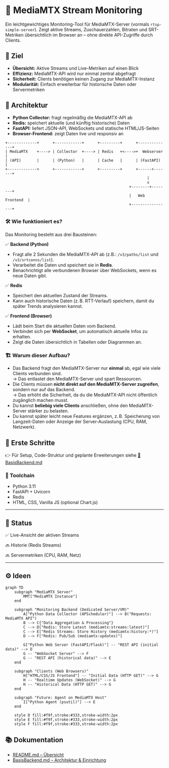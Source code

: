 # 📡 MediaMTX Stream Monitoring

Ein leichtgewichtiges Monitoring-Tool für MediaMTX-Server (vormals `rtsp-simple-server`). Zeigt aktive Streams, Zuschauerzahlen, Bitraten und SRT-Metriken übersichtlich im Browser an – ohne direkte API-Zugriffe durch Clients.

## 🎯 Ziel

- **Übersicht:** Aktive Streams und Live-Metriken auf einen Blick
- **Effizienz:** MediaMTX-API wird nur einmal zentral abgefragt
- **Sicherheit:** Clients benötigen keinen Zugang zur MediaMTX-Instanz
- **Modularität:** Einfach erweiterbar für historische Daten oder Servermetriken

## 🧱 Architektur

- **Python Collector:** fragt regelmäßig die MediaMTX-API ab
- **Redis:** speichert aktuelle (und künftig historische) Daten
- **FastAPI:** liefert JSON-API, WebSockets und statische HTML/JS-Seiten
- **Browser-Frontend:** zeigt Daten live und responsiv an

```plain
+-------------+      +------------+      +---------+      +--------------+
| MediaMTX    +----> | Collector  +----> | Redis   +<---->+  Webserver   |
| (API)       |      | (Python)   |      | Cache   |      | (FastAPI)    |
+-------------+      +------------+      +---------+      +------+-------+
                                                               |
                                                               v
                                                       +--------+--------+
                                                       |   Web Frontend  |
                                                       +-----------------+

```

### 🛠️ Wie funktioniert es?

Das Monitoring besteht aus drei Bausteinen:

✅ **Backend (Python)**  
- Fragt alle 2 Sekunden die MediaMTX-API ab (z.B.: `/v3/paths/list` und `/v3/srtconns/list`).
- Verarbeitet die Daten und speichert sie in **Redis**.
- Benachrichtigt alle verbundenen Browser über WebSockets, wenn es neue Daten gibt.

✅ **Redis**  
- Speichert den aktuellen Zustand der Streams.
- Kann auch historische Daten (z. B. RTT-Verlauf) speichern, damit du später Trends analysieren kannst.

✅ **Frontend (Browser)**  
- Lädt beim Start die aktuellen Daten vom Backend.
- Verbindet sich per **WebSocket**, um automatisch aktuelle Infos zu erhalten.
- Zeigt die Daten übersichtlich in Tabellen oder Diagrammen an.

### 🏗️ Warum dieser Aufbau?

- Das Backend fragt den MediaMTX-Server nur **einmal** ab, egal wie viele Clients verbunden sind.  
  → Das entlastet den MediaMTX-Server und spart Ressourcen.
- Die Clients müssen **nicht direkt auf den MediaMTX-Server zugreifen**, sondern nur auf das Backend.  
  → Das erhöht die Sicherheit, da du die MediaMTX-API nicht öffentlich zugänglich machen musst.
- Du kannst **beliebig viele Clients** anschließen, ohne den MediaMTX-Server stärker zu belasten.
- Du kannst später leicht neue Features ergänzen, z. B. Speicherung von Langzeit-Daten oder Anzeige der Server-Auslastung (CPU, RAM, Netzwerk).

## 🚀 Erste Schritte
👉 Für Setup, Code-Struktur und geplante Erweiterungen siehe [📄 BasisBackend.md](BasisBackend.md)


### 🔧 Toolchain
- Python 3.11
- FastAPI + Uvicorn
- Redis
- HTML, CSS, Vanilla JS (optional Chart.js)

---

## 📌 Status

✅ Live-Ansicht der aktiven Streams

🔜 Historie (Redis Streams)

🔜 Servermetriken (CPU, RAM, Netz)

---

## ⚙️ Ideen

```mermaid
graph TD
    subgraph "MediaMTX Server"
        MMT["MediaMTX Instance"]
    end

    subgraph "Monitoring Backend (Dedicated Server/VM)"
        A["Python Data Collector (APScheduler)"] --> B("Requests: MediaMTX API")
        B --> C{"Data Aggregation & Processing"}
        C --> D["Redis: Store Latest (mediamtx:streams:latest)"]
        C --> E["Redis Streams: Store History (mediamtx:history:*)"]
        D --> F["Redis: Pub/Sub (mediamtx:updates)"]

        G["Python Web Server (FastAPI/Flask)"] -- "REST API (initial data)" --> D
        G -- "WebSocket Server" --> F
        G -- "REST API (historical data)" --> E
    end

    subgraph "Clients (Web Browsers)"
        H["HTML/CSS/JS Frontend"] -- "Initial Data (HTTP GET)" --> G
        H -- "Realtime Updates (WebSocket)" --> G
        H -- "Historical Data (HTTP GET)" --> G
    end

    subgraph "Future: Agent on MediaMTX Host"
        I["Python Agent (psutil)"] --> E
    end

    style D fill:#f9f,stroke:#333,stroke-width:2px
    style E fill:#f9f,stroke:#333,stroke-width:2px
    style F fill:#f9f,stroke:#333,stroke-width:2px
```

## 📚 Dokumentation

- [README.md – Übersicht](README.md)
- [BasisBackend.md – Architektur & Einrichtung](docs/BasisBackend.md)

